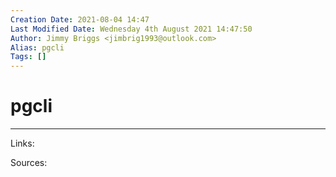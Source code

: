 ```yaml
---
Creation Date: 2021-08-04 14:47
Last Modified Date: Wednesday 4th August 2021 14:47:50
Author: Jimmy Briggs <jimbrig1993@outlook.com>
Alias: pgcli
Tags: []
---
```


# pgcli

***

Links: 

Sources:

